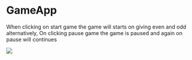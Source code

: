 # GameApp
<p> When clicking on start game the game will starts on giving even and odd alternatively, On clicking pause game the game is paused and again on pause will continues </p>
<img src=![Screenshot (11)](https://user-images.githubusercontent.com/54401805/145764868-f688732a-40e2-42fd-8d63-f8ed0987409c.png)>
</img>

